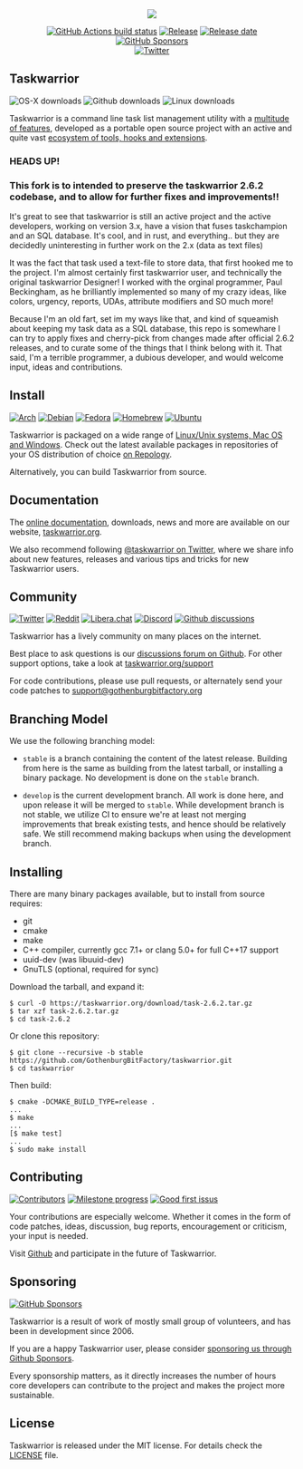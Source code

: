 <div align="center">
<img src="https://avatars.githubusercontent.com/u/36100920?s=200&u=24da05914c20c4ccfe8485310f7b83049407fa9a&v=4"></br>

[![GitHub Actions build status](https://github.com/GothenburgBitFactory/taskwarrior/workflows/tests/badge.svg?branch=develop)](https://github.com/GothenburgBitFactory/taskwarrior/actions)
[![Release](https://img.shields.io/github/v/release/GothenburgBitFactory/taskwarrior)](https://github.com/GothenburgBitFactory/taskwarrior/releases/latest)
[![Release date](https://img.shields.io/github/release-date/GothenburgBitFactory/taskwarrior)](https://github.com/GothenburgBitFactory/taskwarrior/releases/latest)
[![GitHub Sponsors](https://img.shields.io/github/sponsors/GothenburgBitFactory?color=green)](https://github.com/sponsors/GothenburgBitFactory/)
</br>
[![Twitter](https://img.shields.io/twitter/follow/taskwarrior?style=social)](https://twitter.com/taskwarrior)
</div>

## Taskwarrior
![OS-X downloads](https://img.shields.io/homebrew/installs/dy/task?label=OS-X%20downloads)
![Github downloads](https://img.shields.io/github/downloads/GothenburgBitFactory/taskwarrior/total?label=Github%20downloads)
![Linux downloads](https://img.shields.io/badge/Linux%20downloads-unknown-gray)

Taskwarrior is a command line task list management utility with a [multitude of
features](https://taskwarrior.org/docs/), developed as a portable open source project
with an active and quite vast [ecosystem of tools, hooks and
extensions](https://taskwarrior.org/tools/).

### HEADS UP! 
### This fork is to intended to preserve the taskwarrior 2.6.2 codebase, and to allow for further fixes and improvements!!
It's great to see that taskwarrior is still an active project and the active developers, working on version 3.x, have a vision that fuses taskchampion and an SQL database. It's cool, and in rust, and everything.. but they are decidedly uninteresting in further work on the 2.x (data as text files)

It was the fact that task used a text-file to store data, that first hooked me to the project. I'm almost certainly first taskwarrior user, and technically the original taskwarrior Designer! I worked with the orginal programmer, Paul Beckingham, as he brilliantly implemented so many of my crazy ideas, like colors, urgency, reports, UDAs, attribute modifiers and SO much more! 

Because I'm an old fart, set im my ways like that, and kind of squeamish about keeping my task data as a SQL database, this repo is somewhare I can try to apply fixes and cherry-pick from changes made after official 2.6.2 releases, and to curate some of the things that I think belong with it. That said, I'm a terrible programmer, a dubious developer, and would welcome input, ideas and contributions.

## Install
[![Arch](https://img.shields.io/archlinux/v/community/x86_64/task)](https://archlinux.org/packages/community/x86_64/task/)
[![Debian](https://img.shields.io/debian/v/task/testing)](https://packages.debian.org/search?keywords=task&searchon=names&suite=all&section=all)
[![Fedora](https://img.shields.io/fedora/v/task)](https://bodhi.fedoraproject.org/updates/?packages=task)
[![Homebrew](https://img.shields.io/homebrew/v/task)](https://formulae.brew.sh/formula/task#default)
[![Ubuntu](https://img.shields.io/ubuntu/v/task)](https://packages.ubuntu.com/search?keywords=task&searchon=names&suite=hirsute&section=all)

Taskwarrior is packaged on a wide range of [Linux/Unix systems, Mac OS and
Windows](https://taskwarrior.org/download/). Check out the latest available
packages in repositories of your OS distribution of choice [on
Repology](https://repology.org/project/taskwarrior/versions).

Alternatively, you can build Taskwarrior from source.

## Documentation

The [online documentation](https://taskwarrior.org/docs), downloads, news and
more are available on our website, [taskwarrior.org](https://taskwarrior.org).

We also recommend following [@taskwarrior on
Twitter](https://twitter.com/taskwarrior), where we share info about new
features, releases and various tips and tricks for new Taskwarrior users.

## Community
[![Twitter](https://img.shields.io/twitter/follow/taskwarrior?style=social)](https://twitter.com/taskwarrior)
[![Reddit](https://img.shields.io/reddit/subreddit-subscribers/taskwarrior?style=social)](https://reddit.com/r/taskwarrior/)
[![Libera.chat](https://img.shields.io/badge/IRC%20libera.chat-online-green)](https://web.libera.chat/#taskwarrior)
[![Discord](https://img.shields.io/discord/796949983734661191?label=discord)](https://discord.gg/eRXEHk8w62)
[![Github discussions](https://img.shields.io/github/discussions/GothenburgBitFactory/taskwarrior?label=GitHub%20discussions)](https://github.com/GothenburgBitFactory/taskwarrior/discussions)

Taskwarrior has a lively community on many places on the internet.

Best place to ask questions is our [discussions forum on
Github](https://github.com/GothenburgBitFactory/taskwarrior/discussions). For
other support options, take a look at
[taskwarrior.org/support](https://taskwarrior.org/support)

For code contributions, please use pull requests, or alternately send your code patches to
[support@gothenburgbitfactory.org](mailto:support@gothenburgbitfactory.org)

## Branching Model

We use the following branching model:

* `stable` is a branch containing the content of the latest release. Building
  from here is the same as building from the latest tarball, or installing a
  binary package. No development is done on the `stable` branch.

* `develop` is the current development branch. All work is done here, and upon
  release it will be merged to `stable`. While development branch is not
  stable, we utilize CI to ensure we're at least not merging improvements that
  break existing tests, and hence should be relatively safe. We still recommend
  making backups when using the development branch.

## Installing

There are many binary packages available, but to install from source requires:

* git
* cmake
* make
* C++ compiler, currently gcc 7.1+ or clang 5.0+ for full C++17 support
* uuid-dev (was libuuid-dev)
* GnuTLS (optional, required for sync)

Download the tarball, and expand it:

    $ curl -O https://taskwarrior.org/download/task-2.6.2.tar.gz
    $ tar xzf task-2.6.2.tar.gz
    $ cd task-2.6.2

Or clone this repository:

    $ git clone --recursive -b stable https://github.com/GothenburgBitFactory/taskwarrior.git
    $ cd taskwarrior

Then build:

    $ cmake -DCMAKE_BUILD_TYPE=release .
    ...
    $ make
    ...
    [$ make test]
    ...
    $ sudo make install

## Contributing
[![Contributors](https://img.shields.io/github/contributors/GothenburgBitFactory/taskwarrior)](https://github.com/GothenburgBitFactory/taskwarrior/graphs/contributors)
[![Milestone progress](https://img.shields.io/github/milestones/progress/GothenburgBitFactory/taskwarrior/26?label=current%20milestone%20issues)](https://github.com/GothenburgBitFactory/taskwarrior/milestone/26)
[![Good first issus](https://img.shields.io/github/issues/GothenburgBitFactory/taskwarrior/good%20first%20issue)](https://github.com/GothenburgBitFactory/taskwarrior/issues?q=is%3Aissue+is%3Aopen+label%3A%22good+first+issue%22)

Your contributions are especially welcome.
Whether it comes in the form of code patches, ideas, discussion, bug reports, encouragement or criticism, your input is needed.

Visit [Github](https://github.com/GothenburgBitFactory/taskwarrior) and participate in the future of Taskwarrior.

## Sponsoring
[![GitHub Sponsors](https://img.shields.io/github/sponsors/GothenburgBitFactory?color=green)](https://github.com/sponsors/GothenburgBitFactory/)

Taskwarrior is a result of work of mostly small group of volunteers, and has been in development since 2006.

If you are a happy Taskwarrior user, please consider [sponsoring us through
Github Sponsors](https://github.com/sponsors/GothenburgBitFactory/).

Every sponsorship matters, as it directly increases the number of hours core
developers can contribute to the project and makes the project more sustainable.

## License

Taskwarrior is released under the MIT license.
For details check the [LICENSE](LICENSE) file.
